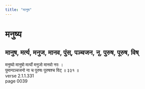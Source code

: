 ```yaml
---
title: "मानुष"
---
```


# मनुष्य
## मानुष, मर्त्य, मनुज, मानव, पुंस्, पञ्चजन, नृ, पुरुष, पूरुष, विष्
मनुष्यो मानुषो मर्त्यो मनुजो मानवो नरः ।	<br />पुमान्पञ्चजनो ना च पुरुषः पूरुषश्च विट् ॥ ३३१ ॥<br />verse 2.1.1.331<br />page 0039

